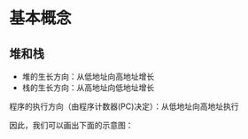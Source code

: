 # 基本概念

## 堆和栈

- 堆的生长方向：从低地址向高地址增长
- 栈的生长方向：从高地址向低地址增长

程序的执行方向（由程序计数器(PC)决定）：从低地址向高地址执行

因此，我们可以画出下面的示意图：

```{figure} ../../_static/images/illustration-of-stack-and-heap.svg

```
